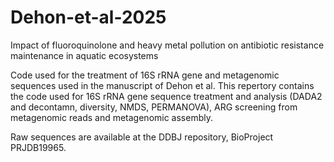 # Dehon-et-al-2025
Impact of fluoroquinolone and heavy metal pollution on antibiotic resistance maintenance in aquatic  ecosystems

Code used for the treatment of 16S rRNA gene and metagenomic sequences used in the manuscript of Dehon et al. This repertory contains the code used for 16S rRNA gene sequence treatment and analysis (DADA2 and decontamn, diversity, NMDS, PERMANOVA), ARG screening from metagenomic reads and metagenomic assembly.

Raw sequences are available at the DDBJ repository, BioProject PRJDB19965.
